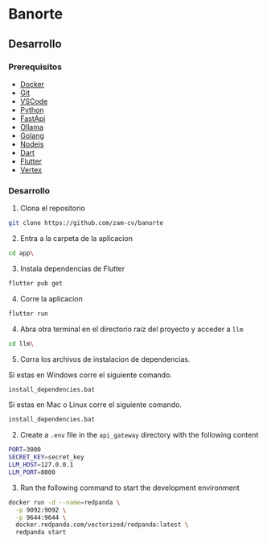 # Banorte

## Desarrollo

### Prerequisitos

- [Docker](https://docs.docker.com/engine/install/)
- [Git](https://git-scm.com/downloads)
- [VSCode](https://code.visualstudio.com/download)
- [Python](https://www.python.org/downloads/)
- [FastApi](https://fastapi.tiangolo.com/#installation)
- [Ollama](https://ollama.com/)
- [Golang](https://golang.org/doc/install)
- [Nodejs](https://nodejs.org/en/download/package-manager)
- [Dart](https://dart.dev/get-dart)
- [Flutter](https://docs.flutter.dev/get-started/install)
- [Vertex](https://cloud.google.com/vertex-ai?hl=es-419)

### Desarrollo

1. Clona el repositorio

```bash
git clone https://github.com/zam-cv/banorte
```

2. Entra a la carpeta de la aplicacion

```bash
cd app\
```

3. Instala dependencias de Flutter

```bash
flutter pub get
```

4. Corre la aplicacion

```bash
flutter run
```

4. Abra otra terminal en el directorio raiz del proyecto y acceder a `llm`

```bash
cd llm\
```

5. Corra los archivos de instalacion de dependencias. 

Si estas en Windows corre el siguiente comando.

```bash
install_dependencies.bat
```

Si estas en Mac o Linux corre el siguiente comando.

```bash
install_dependencies.bat
```

2. Create a `.env` file in the `api_gateway` directory with the following content

```bash
PORT=3000
SECRET_KEY=secret_key
LLM_HOST=127.0.0.1
LLM_PORT=8000
```

3. Run the following command to start the development environment

```bash
docker run -d --name=redpanda \
  -p 9092:9092 \
  -p 9644:9644 \
  docker.redpanda.com/vectorized/redpanda:latest \
  redpanda start
```